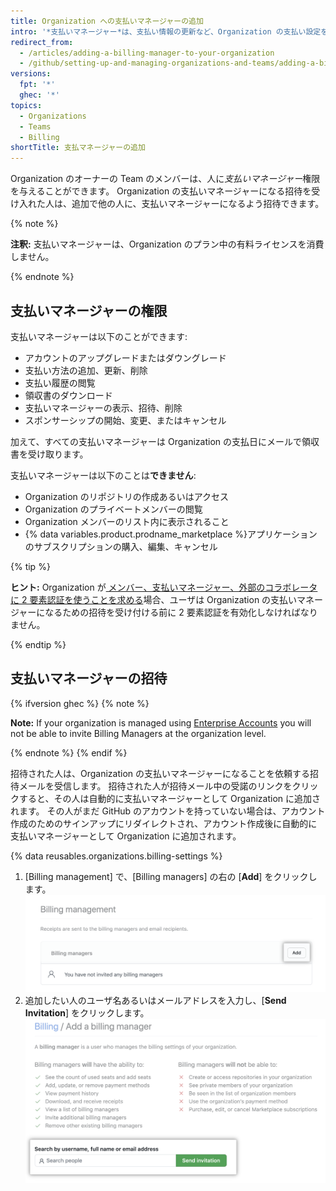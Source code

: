 ```yaml
---
title: Organization への支払いマネージャーの追加
intro: '*支払いマネージャー*は、支払い情報の更新など、Organization の支払い設定を管理するユーザです。 Organization の通常のメンバーが支払いのリソースにアクセスできないことが普通なら、これは良い選択肢になります。'
redirect_from:
  - /articles/adding-a-billing-manager-to-your-organization
  - /github/setting-up-and-managing-organizations-and-teams/adding-a-billing-manager-to-your-organization
versions:
  fpt: '*'
  ghec: '*'
topics:
  - Organizations
  - Teams
  - Billing
shortTitle: 支払マネージャーの追加
---
```


Organization のオーナーの Team のメンバーは、人に*支払いマネージャー*権限を与えることができます。 Organization の支払いマネージャーになる招待を受け入れた人は、追加で他の人に、支払いマネージャーになるよう招待できます。

{% note %}

**注釈:** 支払いマネージャーは、Organization のプラン中の有料ライセンスを消費しません。

{% endnote %}

## 支払いマネージャーの権限

支払いマネージャーは以下のことができます:

- アカウントのアップグレードまたはダウングレード
- 支払い方法の追加、更新、削除
- 支払い履歴の閲覧
- 領収書のダウンロード
- 支払いマネージャーの表示、招待、削除
- スポンサーシップの開始、変更、またはキャンセル

加えて、すべての支払いマネージャーは Organization の支払日にメールで領収書を受け取ります。

支払いマネージャーは以下のことは**できません**:

- Organization のリポジトリの作成あるいはアクセス
- Organization のプライベートメンバーの閲覧
- Organization メンバーのリスト内に表示されること
- {% data variables.product.prodname_marketplace %}アプリケーションのサブスクリプションの購入、編集、キャンセル

{% tip %}

**ヒント:** Organization が[ メンバー、支払いマネージャー、外部のコラボレータに 2 要素認証を使うことを求める](/articles/requiring-two-factor-authentication-in-your-organization)場合、ユーザは Organization の支払いマネージャーになるための招待を受け付ける前に 2 要素認証を有効化しなければなりません。

{% endtip %}

## 支払いマネージャーの招待

{% ifversion ghec %}
{% note %}

**Note:** If your organization is managed using [Enterprise Accounts](/github/setting-up-and-managing-your-enterprise/managing-your-enterprise-account/about-enterprise-accounts) you will not be able to invite Billing Managers at the organization level.

{% endnote %}
{% endif %}

招待された人は、Organization の支払いマネージャーになることを依頼する招待メールを受信します。 招待された人が招待メール中の受諾のリンクをクリックすると、その人は自動的に支払いマネージャーとして Organization に追加されます。 その人がまだ GitHub のアカウントを持っていない場合は、アカウント作成のためのサインアップにリダイレクトされ、アカウント作成後に自動的に支払いマネージャーとして Organization に追加されます。

{% data reusables.organizations.billing-settings %}
1. [Billing management] で、[Billing managers] の右の [**Add**] をクリックします。 ![支払いマネージャーの招待](/assets/images/help/billing/settings_billing_managers_list.png)
6. 追加したい人のユーザ名あるいはメールアドレスを入力し、[**Send Invitation**] をクリックします。 ![支払いマネージャーの招待ページ](/assets/images/help/billing/billing_manager_invite.png)
